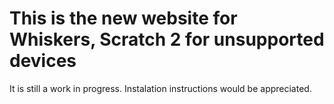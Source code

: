 # This is the new website for Whiskers, Scratch 2 for unsupported devices
It is still a work in progress. Instalation instructions would be appreciated.
